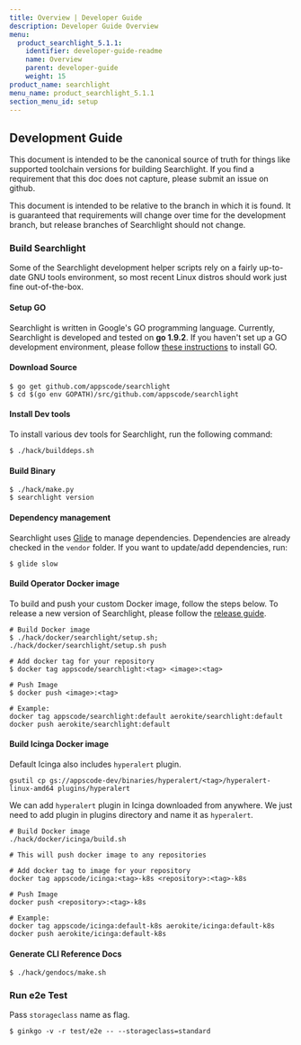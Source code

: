 ```yaml
---
title: Overview | Developer Guide
description: Developer Guide Overview
menu:
  product_searchlight_5.1.1:
    identifier: developer-guide-readme
    name: Overview
    parent: developer-guide
    weight: 15
product_name: searchlight
menu_name: product_searchlight_5.1.1
section_menu_id: setup
---
```


## Development Guide
This document is intended to be the canonical source of truth for things like supported toolchain versions for building Searchlight.
If you find a requirement that this doc does not capture, please submit an issue on github.

This document is intended to be relative to the branch in which it is found. It is guaranteed that requirements will change over time
for the development branch, but release branches of Searchlight should not change.

### Build Searchlight
Some of the Searchlight development helper scripts rely on a fairly up-to-date GNU tools environment, so most recent Linux distros should
work just fine out-of-the-box.

#### Setup GO
Searchlight is written in Google's GO programming language. Currently, Searchlight is developed and tested on **go 1.9.2**. If you haven't set up a GO
development environment, please follow [these instructions](https://golang.org/doc/code.html) to install GO.

#### Download Source

```console
$ go get github.com/appscode/searchlight
$ cd $(go env GOPATH)/src/github.com/appscode/searchlight
```

#### Install Dev tools
To install various dev tools for Searchlight, run the following command:
```console
$ ./hack/builddeps.sh
```

#### Build Binary
```
$ ./hack/make.py
$ searchlight version
```

#### Dependency management
Searchlight uses [Glide](https://github.com/Masterminds/glide) to manage dependencies. Dependencies are already checked in the `vendor` folder.
If you want to update/add dependencies, run:
```console
$ glide slow
```


#### Build Operator Docker image
To build and push your custom Docker image, follow the steps below. To release a new version of Searchlight, please follow the [release guide](/products/searchlight/5.1.1/setup/developer-guide/release).

```console
# Build Docker image
$ ./hack/docker/searchlight/setup.sh; ./hack/docker/searchlight/setup.sh push

# Add docker tag for your repository
$ docker tag appscode/searchlight:<tag> <image>:<tag>

# Push Image
$ docker push <image>:<tag>

# Example:
docker tag appscode/searchlight:default aerokite/searchlight:default
docker push aerokite/searchlight:default
```


#### Build Icinga Docker image

Default Icinga also includes `hyperalert` plugin.
```console
gsutil cp gs://appscode-dev/binaries/hyperalert/<tag>/hyperalert-linux-amd64 plugins/hyperalert
```

We can add `hyperalert` plugin in Icinga downloaded from anywhere. We just need  to add plugin in plugins directory and name it as `hyperalert`.

```console
# Build Docker image
./hack/docker/icinga/build.sh

# This will push docker image to any repositories

# Add docker tag to image for your repository
docker tag appscode/icinga:<tag>-k8s <repository>:<tag>-k8s

# Push Image
docker push <repository>:<tag>-k8s

# Example:
docker tag appscode/icinga:default-k8s aerokite/icinga:default-k8s
docker push aerokite/icinga:default-k8s
```


#### Generate CLI Reference Docs
```console
$ ./hack/gendocs/make.sh
```

### Run e2e Test
Pass `storageclass` name as flag.
```console
$ ginkgo -v -r test/e2e -- --storageclass=standard
```
